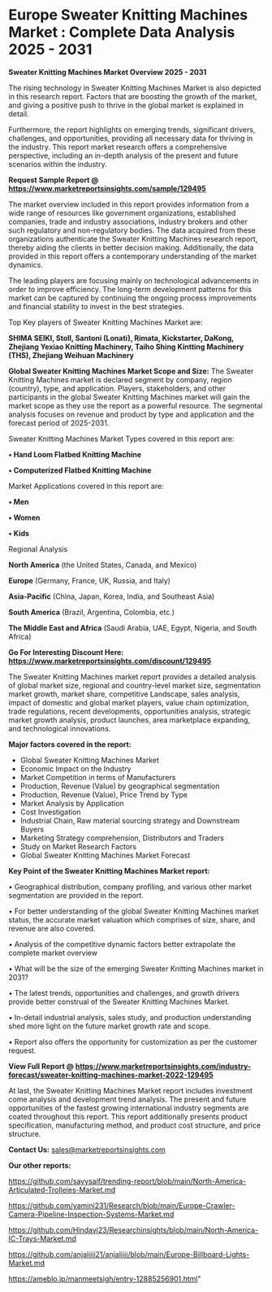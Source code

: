 # Europe Sweater Knitting Machines Market : Complete Data Analysis 2025 - 2031

<Strong> Sweater Knitting Machines Market Overview 2025 - 2031</strong>

The rising technology in Sweater Knitting Machines Market is also depicted in this research report. Factors that are boosting the growth of the market, and giving a positive push to thrive in the global market is explained in detail.

Furthermore, the report highlights on emerging trends, significant drivers, challenges, and opportunities, providing all necessary data for thriving in the industry. This report market research offers a comprehensive perspective, including an in-depth analysis of the present and future scenarios within the industry.

<strong>Request Sample Report @ <a href=https://www.marketreportsinsights.com/sample/129495>https://www.marketreportsinsights.com/sample/129495</a></strong>

The market overview included in this report provides information from a wide range of resources like government organizations, established companies, trade and industry associations, industry brokers and other such regulatory and non-regulatory bodies. The data acquired from these organizations authenticate the Sweater Knitting Machines research report, thereby aiding the clients in better decision making. Additionally, the data provided in this report offers a contemporary understanding of the market dynamics.

The leading players are focusing mainly on technological advancements in order to improve efficiency. The long-term development patterns for this market can be captured by continuing the ongoing process improvements and financial stability to invest in the best strategies.

Top Key players of Sweater Knitting Machines Market are:

<strong>SHIMA SEIKI, Stoll, Santoni (Lonati), Rimata, Kickstarter, DaKong, Zhejiang Yexiao Knitting Machinery, Taiho Shing Kintting Machinery (THS), Zhejiang Weihuan Machinery</strong>

<strong><b>Global Sweater Knitting Machines Market Scope and Size:</b></strong>
The Sweater Knitting Machines market is declared segment by company, region (country), type, and application. Players, stakeholders, and other participants in the global Sweater Knitting Machines market will gain the market scope as they use the report as a powerful resource. The segmental analysis focuses on revenue and product by type and application and the forecast period of 2025-2031.

Sweater Knitting Machines Market Types covered in this report are:

<strong>• Hand Loom Flatbed Knitting Machine

• Computerized Flatbed Knitting Machine</strong>

Market Applications covered in this report are:

<strong>• Men

• Women

• Kids</strong> 

Regional Analysis

<strong>North America</strong> (the United States, Canada, and Mexico)

<strong>Europe</strong> (Germany, France, UK, Russia, and Italy)

<strong>Asia-Pacific</strong> (China, Japan, Korea, India, and Southeast Asia)

<strong>South America</strong> (Brazil, Argentina, Colombia, etc.)

<strong>The Middle East and Africa</strong> (Saudi Arabia, UAE, Egypt, Nigeria, and South Africa)

<strong>Go For Interesting Discount Here: <a href=https://www.marketreportsinsights.com/discount/129495>https://www.marketreportsinsights.com/discount/129495</a></strong>

The Sweater Knitting Machines market report provides a detailed analysis of global market size, regional and country-level market size, segmentation market growth, market share, competitive Landscape, sales analysis, impact of domestic and global market players, value chain optimization, trade regulations, recent developments, opportunities analysis, strategic market growth analysis, product launches, area marketplace expanding, and technological innovations.

<strong><b>Major factors covered in the report:</b></strong>
<ul>
  <li>Global Sweater Knitting Machines Market </li>
  <li>Economic Impact on the Industry</li>
  <li>Market Competition in terms of Manufacturers</li>
  <li>Production, Revenue (Value) by geographical segmentation</li>
  <li>Production, Revenue (Value), Price Trend by Type</li>
  <li>Market Analysis by Application</li>
  <li>Cost Investigation</li>
  <li>Industrial Chain, Raw material sourcing strategy and Downstream Buyers</li>
  <li>Marketing Strategy comprehension, Distributors and Traders</li>
  <li>Study on Market Research Factors</li>
  <li>Global Sweater Knitting Machines Market Forecast</li>
</ul>

<strong><b>Key Point of the Sweater Knitting Machines Market report:</b></strong>

• Geographical distribution, company profiling, and various other market segmentation are provided in the report.

• For better understanding of the global Sweater Knitting Machines market status, the accurate market valuation which comprises of size, share, and revenue are also covered.

• Analysis of the competitive dynamic factors better extrapolate the complete market overview

• What will be the size of the emerging Sweater Knitting Machines market in 2031?

• The latest trends, opportunities and challenges, and growth drivers provide better construal of the Sweater Knitting Machines Market.

• In-detail industrial analysis, sales study, and production understanding shed more light on the future market growth rate and scope.

• Report also offers the opportunity for customization as per the customer request.

<strong><b>View Full Report @ <a href=https://www.marketreportsinsights.com/industry-forecast/sweater-knitting-machines-market-2022-129495>https://www.marketreportsinsights.com/industry-forecast/sweater-knitting-machines-market-2022-129495</a></b></strong>


At last, the Sweater Knitting Machines Market report includes investment come analysis and development trend analysis. The present and future opportunities of the fastest growing international industry segments are coated throughout this report. This report additionally presents product specification, manufacturing method, and product cost structure, and price structure.

<strong>Contact Us:</strong>
sales@marketreportsinsights.com

<strong>Our other reports:</strong>

<a href=https://github.com/sayysaif/trending-report/blob/main/North-America-Articulated-Trolleies-Market.md>https://github.com/sayysaif/trending-report/blob/main/North-America-Articulated-Trolleies-Market.md</a>

<a href=https://github.com/yamini231/Research/blob/main/Europe-Crawler-Camera-Pipeline-Inspection-Systems-Market.md>https://github.com/yamini231/Research/blob/main/Europe-Crawler-Camera-Pipeline-Inspection-Systems-Market.md</a>

<a href=https://github.com/Hindavi23/Researchinsights/blob/main/North-America-IC-Trays-Market.md>https://github.com/Hindavi23/Researchinsights/blob/main/North-America-IC-Trays-Market.md</a>

<a href=https://github.com/anjaliiii21/anjaliiii/blob/main/Europe-Billboard-Lights-Market.md>https://github.com/anjaliiii21/anjaliiii/blob/main/Europe-Billboard-Lights-Market.md</a>

<a href=https://ameblo.jp/manmeetsigh/entry-12885256901.html>https://ameblo.jp/manmeetsigh/entry-12885256901.html</a>"
